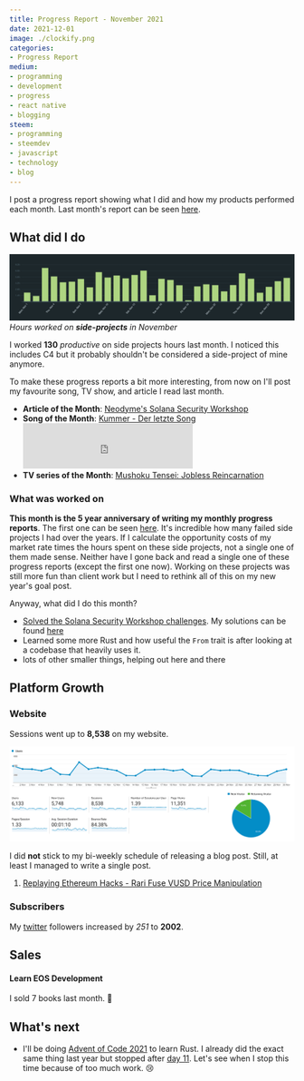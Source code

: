 ```yaml
---
title: Progress Report - November 2021
date: 2021-12-01
image: ./clockify.png
categories:
- Progress Report
medium:
- programming
- development
- progress
- react native
- blogging
steem:
- programming
- steemdev
- javascript
- technology
- blog
---
```



I post a progress report showing what I did and how my products performed each month.
Last month's report can be seen [here](/progress-report-october-2021).

## What did I do

![Productive Hours in November](./clockify.png)
_Hours worked on **side-projects** in November_

I worked **130** _productive_ on side projects hours last month. I noticed this includes C4 but it probably shouldn't be considered a side-project of mine anymore.

To make these progress reports a bit more interesting, from now on I'll post my favourite song, TV show, and article I read last month.

* **Article of the Month**: [Neodyme's Solana Security Workshop](https://workshop.neodyme.io/index.html)
* **Song of the Month**: [Kummer - Der letzte Song](https://open.spotify.com/track/2FQRZLR31e3423Nmrgv0Pv)
    <iframe src="https://open.spotify.com/embed/track/2FQRZLR31e3423Nmrgv0Pv" width="300" height="80" frameborder="0" allowtransparency="true" allow="encrypted-media"></iframe>
* **TV series of the Month**: [Mushoku Tensei: Jobless Reincarnation](https://trakt.tv/shows/mushoku-tensei-jobless-reincarnation/seasons/1)

### What was worked on

**This month is the 5 year anniversary of writing my monthly progress reports**.
The first one can be seen [here](/progress-report-november-2016).
It's incredible how many failed side projects I had over the years.
If I calculate the opportunity costs of my market rate times the hours spent on these side projects, not a single one of them made sense.
Neither have I gone back and read a single one of these progress reports (except the first one now).
Working on these projects was still more fun than client work but I need to rethink all of this on my new year's goal post.

Anyway, what did I do this month?

* [Solved the Solana Security Workshop challenges](https://workshop.neodyme.io/index.html). My solutions can be found [here](https://github.com/MrToph/neodyme-breakpoint-workshop)
* Learned some more Rust and how useful the `From` trait is after looking at a codebase that heavily uses it.
* lots of other smaller things, helping out here and there

## Platform Growth

### Website

Sessions went up to **8,538** on my website.

![Website Traffic](./website-traffic.png)

I did **not** stick to my bi-weekly schedule of releasing a blog post.
Still, at least I managed to write a single post.

1. [Replaying Ethereum Hacks - Rari Fuse VUSD Price Manipulation](/replaying-ethereum-hacks-rari-fuse-vusd-price-manipulation/)

### Subscribers

My [twitter](https://twitter.com/cmichelio) followers increased by _251_ to **2002**.

## Sales

#### Learn EOS Development

I sold 7 books last month. 👀

## What's next

* I'll be doing [Advent of Code 2021](https://adventofcode.com/2021) to learn Rust. I already did the exact same thing last year but stopped after [day 11](https://github.com/MrToph/adventofcode-2020/). Let's see when I stop this time because of too much work. 😢

